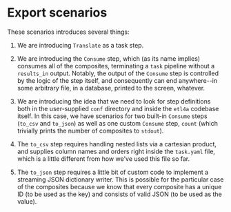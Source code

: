 # Export scenarios

These scenarios introduces several things:

1. We are introducing `Translate` as a task step.

2. We are introducing the `Consume` step, which (as its name implies) consumes all of the composites, terminating a
`task` pipeline without a `results_in` output. Notably, the output of the `Consume` step is controlled by the logic of
the step itself, and consequently can end anywhere--in some arbitrary file, in a database, printed to the screen, 
whatever.

3. We are introducing the idea that we need to look for step definitions both in the user-supplied `conf` directory and
inside the `etl4a` codebase itself. In this case, we have scenarios for two built-in `Consume` steps (`to_csv` and 
`to_json`) as well as one custom `Consume` step, `count` (which trivially prints the number of composites to `stdout`).

4. The `to_csv` step requires handling nested lists via a cartesian product, and supplies column names and orders right
inside the `task.yaml` file, which is a little different from how we've used this file so far.

5. The `to_json` step requires a little bit of custom code to implement a streaming JSON dictionary writer. This is
possible for the particular case of the composites because we know that every composite has a unique ID (to be used as
the key) and consists of valid JSON (to be used as the value).
